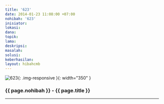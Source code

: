 ```yaml
---
title: '623'
date: 2014-01-23 11:08:00 +07:00
nohibah: '623'
inisiator:
lokasi:
dana:
topik:
lama:
deskripsi:
masalah:
solusi:
keberhasilan:
layout: hibahcmb
---
```


![623](/static/img/hibahcmb/623.png){: .img-responsive }{: width="350" }

### {{ page.nohibah }} - {{ page.title }}

---
